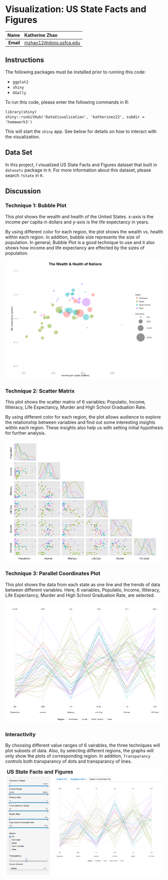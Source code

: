 Visualization: US State Facts and Figures 
==============================

| **Name**  | Katherine Zhao  |
|----------:|:-------------|
| **Email** | mzhao12@dons.usfca.edu |

## Instructions ##

The following packages must be installed prior to running this code:

- `ggplot2`
- `shiny`
- `GGally`

To run this code, please enter the following commands in R:

```
library(shiny)
shiny::runGitHub('DataVisualization', 'katherinez22', subdir = 'homework3')
```

This will start the `shiny` app. See below for details on how to interact with the visualization.

## Data Set ##

In this project, I visualized US State Facts and Figures dataset that built in `datasets` package in `R`. For more information about this dataset, please search `?state` in `R`.

## Discussion ##

### Technique 1: Bubble Plot ###

This plot shows the wealth and health of the United States. x-axis is the income per capita in dollars and y-axis is the life expectancy in years. 

By using different color for each region, the plot shows the wealth vs. health within each region. In addition, bubble size represents the size of population. In general, Bubble Plot is a good technique to use and it also shows how income and life expectancy are effected by the sizes of population. 

![technique1](technique1.png)


### Technique 2: Scatter Matrix ###

This plot shows the scatter matrix of 6 variables: Populatio, Income, Illiteracy, Life Expectancy, Murder and High School Graduation Rate. 

By using different color for each region, the plot allows audience to explore the relationship between variables and find out some interesting insights within each region. These insights also help us with setting initial hypothesis for further analysis.

![technique2](technique2.png)


### Technique 3: Parallel Coordinates Plot ###

This plot shows the data from each state as one line and the trends of data between different variables. Here, 6 variables, Populatio, Income, Illiteracy, Life Expectancy, Murder and High School Graduation Rate, are selected.

![technique3](technique3.png)


### Interactivity ###

By choosing different value ranges of 6 vairables, the three techniques will plot subsets of data. Also, by selecting different regions, the graphs will only show the plots of corresponding region. In addition, `Transparancy` controls both transparancy of dots and transparancy of lines. 

![screenshot](screenshot.png)

